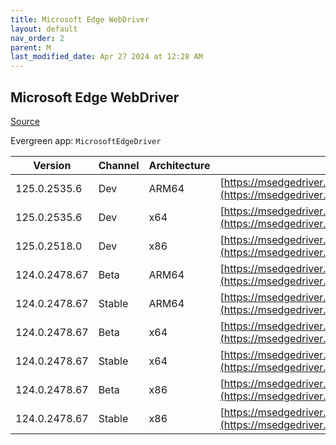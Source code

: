 ```yaml
---
title: Microsoft Edge WebDriver
layout: default
nav_order: 2
parent: M
last_modified_date: Apr 27 2024 at 12:28 AM
---
```


## Microsoft Edge WebDriver

[Source](https://www.microsoft.com/edge)

Evergreen app: `MicrosoftEdgeDriver`

| Version       | Channel | Architecture | URI                                                                                                                                            |
| ------------- | ------- | ------------ | ---------------------------------------------------------------------------------------------------------------------------------------------- |
| 125.0.2535.6  | Dev     | ARM64        | [https://msedgedriver.azureedge.net/125.0.2535.6/edgedriver_arm64.zip](https://msedgedriver.azureedge.net/125.0.2535.6/edgedriver_arm64.zip)   |
| 125.0.2535.6  | Dev     | x64          | [https://msedgedriver.azureedge.net/125.0.2535.6/edgedriver_win64.zip](https://msedgedriver.azureedge.net/125.0.2535.6/edgedriver_win64.zip)   |
| 125.0.2518.0  | Dev     | x86          | [https://msedgedriver.azureedge.net/125.0.2518.0/edgedriver_win32.zip](https://msedgedriver.azureedge.net/125.0.2518.0/edgedriver_win32.zip)   |
| 124.0.2478.67 | Beta    | ARM64        | [https://msedgedriver.azureedge.net/124.0.2478.67/edgedriver_arm64.zip](https://msedgedriver.azureedge.net/124.0.2478.67/edgedriver_arm64.zip) |
| 124.0.2478.67 | Stable  | ARM64        | [https://msedgedriver.azureedge.net/124.0.2478.67/edgedriver_arm64.zip](https://msedgedriver.azureedge.net/124.0.2478.67/edgedriver_arm64.zip) |
| 124.0.2478.67 | Beta    | x64          | [https://msedgedriver.azureedge.net/124.0.2478.67/edgedriver_win64.zip](https://msedgedriver.azureedge.net/124.0.2478.67/edgedriver_win64.zip) |
| 124.0.2478.67 | Stable  | x64          | [https://msedgedriver.azureedge.net/124.0.2478.67/edgedriver_win64.zip](https://msedgedriver.azureedge.net/124.0.2478.67/edgedriver_win64.zip) |
| 124.0.2478.67 | Beta    | x86          | [https://msedgedriver.azureedge.net/124.0.2478.67/edgedriver_win32.zip](https://msedgedriver.azureedge.net/124.0.2478.67/edgedriver_win32.zip) |
| 124.0.2478.67 | Stable  | x86          | [https://msedgedriver.azureedge.net/124.0.2478.67/edgedriver_win32.zip](https://msedgedriver.azureedge.net/124.0.2478.67/edgedriver_win32.zip) |
